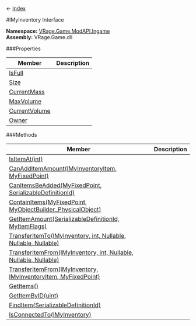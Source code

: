 ← [Index](Api-Index)

#IMyInventory Interface

**Namespace:** [VRage.Game.ModAPI.Ingame](VRage.Game.ModAPI.Ingame)  
**Assembly:** VRage.Game.dll

###Properties

|Member|Description|
|---|---|
|[IsFull](VRage.Game.ModAPI.Ingame.IMyInventory.IsFull)||
|[Size](VRage.Game.ModAPI.Ingame.IMyInventory.Size)||
|[CurrentMass](VRage.Game.ModAPI.Ingame.IMyInventory.CurrentMass)||
|[MaxVolume](VRage.Game.ModAPI.Ingame.IMyInventory.MaxVolume)||
|[CurrentVolume](VRage.Game.ModAPI.Ingame.IMyInventory.CurrentVolume)||
|[Owner](VRage.Game.ModAPI.Ingame.IMyInventory.Owner)||

###Methods

|Member|Description|
|---|---|
|[IsItemAt(int)](VRage.Game.ModAPI.Ingame.IMyInventory.IsItemAt)||
|[CanAddItemAmount(IMyInventoryItem, MyFixedPoint)](VRage.Game.ModAPI.Ingame.IMyInventory.CanAddItemAmount)||
|[CanItemsBeAdded(MyFixedPoint, SerializableDefinitionId)](VRage.Game.ModAPI.Ingame.IMyInventory.CanItemsBeAdded)||
|[ContainItems(MyFixedPoint, MyObjectBuilder_PhysicalObject)](VRage.Game.ModAPI.Ingame.IMyInventory.ContainItems)||
|[GetItemAmount(SerializableDefinitionId, MyItemFlags)](VRage.Game.ModAPI.Ingame.IMyInventory.GetItemAmount)||
|[TransferItemTo(IMyInventory, int, Nullable, Nullable, Nullable)](VRage.Game.ModAPI.Ingame.IMyInventory.TransferItemTo)||
|[TransferItemFrom(IMyInventory, int, Nullable, Nullable, Nullable)](VRage.Game.ModAPI.Ingame.IMyInventory.TransferItemFrom)||
|[TransferItemFrom(IMyInventory, IMyInventoryItem, MyFixedPoint)](VRage.Game.ModAPI.Ingame.IMyInventory.TransferItemFrom)||
|[GetItems()](VRage.Game.ModAPI.Ingame.IMyInventory.GetItems)||
|[GetItemByID(uint)](VRage.Game.ModAPI.Ingame.IMyInventory.GetItemByID)||
|[FindItem(SerializableDefinitionId)](VRage.Game.ModAPI.Ingame.IMyInventory.FindItem)||
|[IsConnectedTo(IMyInventory)](VRage.Game.ModAPI.Ingame.IMyInventory.IsConnectedTo)||

